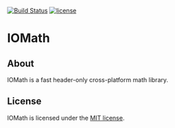[![Build Status](https://travis-ci.com/x4kkk3r/IOMath.svg?branch=master)](https://travis-ci.com/x4kkk3r/IOMath)
[![license](https://img.shields.io/github/license/x4kkk3r/IOMath)]()
# IOMath

## About
IOMath is a fast header-only cross-platform math library.

## License
IOMath is licensed under the [MIT license](LICENSE).
